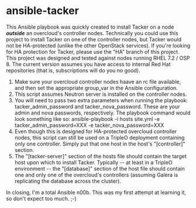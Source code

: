 # ansible-tacker

This Ansible playbook was quickly created to install Tacker on a node ***outside*** an overcloud's controller nodes.  Technically you could use this project to install Tacker on one of the controller nodes, but Tacker would not be HA-protected (unlike the other OpenStack services).  If you're looking for HA protection for Tacker, please use the "HA" branch of this project.  This project was designed and tested against nodes running RHEL 7.2 / OSP 8.  The current version assumes you have access to internal Red Hat repositories (that is, subscriptions will do you no good).

1. Make sure your overcloud controller nodes haave an rc file available, and then set the appropriate group_var in the Ansible configuration.
2. This script assumes Neutron server is installed on the controller nodes.
3. You will need to pass two extra parameters when running the playbook: tacker_admin_password and tacker_nova_password.  These are your admin and nova passwords, respectively.  The playbook command would look something like so:
   ansible-playbook -i hosts site.yml -e tacker_admin_password=XXX -e tacker_nova_password=XXX
4. Even though this is designed for HA-protected overcloud controller nodes, this script can still be used on a TripleO deployment containing only one controller.  Simply put that one host in the host's "[controller]" section.
5. The "[tacker-server]" section of the hosts file should contain the target host upon which to install Tacker.  Typically -- at least in a TripleO environment -- the "[database]" section of the host file should contain one and only one of the overcloud's controllers (assuming Galera is replicating the database across the cluster).

In closing, I'm a total Ansible n00b.  This was my first attempt at learning it, so don't expect too much. ;-)
